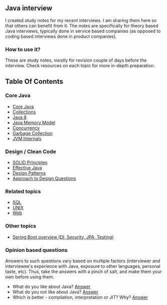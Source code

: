 ## Java interview

I created study notes for my recent interviews. I am sharing them here so that others can benefit from it. 
The notes are specifically for theory based Java interviews, typically done in service based companies 
(as opposed to coding based interviews done in product companies).  

### How to use it?

These are study notes, mostly for revision couple of days before the interview. Check resources on each topic 
for more in-depth preparation.

## Table Of Contents 

### Core Java

- [Core Java](topics/core/core-java.md)
- [Collections](topics/core/collections.md)
- [Java 8](topics/core/java-8.md)
- [Java Memory Model](topics/core/java-memory-model.md)
- [Concurrency](topics/core/concurrency.md)
- [Garbage Collection](topics/core/garbage-collection.md)
- [JVM Internals](topics/core/jvm-internals.md)

### Design / Clean Code

- [SOLID Principles](topics/design/solid.md)
- [Effective Java](topics/design/effective-java.md)
- [Design Patterns](topics/design/design-patterns.md)
- [Approach to Design Questions](topics/design/approach.md)

### Related topics

- [SQL](topics/related/sql.md) 
- [UNIX](topics/related/unix.md)
- [Web](topics/related/web.md)

### Other topics 

- [Spring Boot overview (DI, Security, JPA, Testing)](http://deepakvadgama.com/blog/spring-boot-wonders/)

### Opinion based questions

Answers to such questions vary based on multiple factors (interviewer and interviewee's experience with Java, exposure to other languages, personal taste, etc). Thus, take the answers with a pinch of salt, and make them your own before using them.

- What do you like about Java? [Answer](topics/opinion/myanswers.md#what-do-you-like-about-java)
- What do you not like about Java? [Answer](topics/opinion/myanswers.md#what-do-you-not-like-about-java)
- Which is better - compilation, interpretation or JIT? Why? [Answer](topics/opinion/myanswers.md#importance-of-compile-time-vs-jit)
